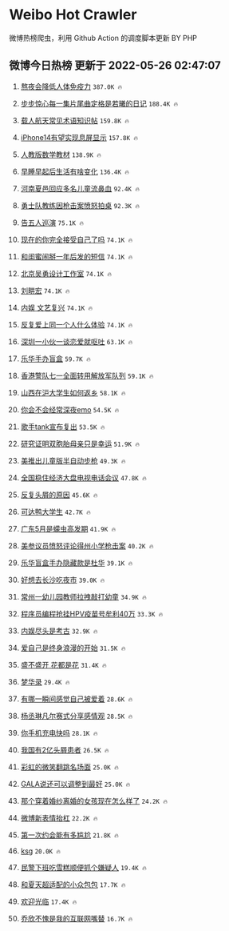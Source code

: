 # Weibo Hot Crawler 



微博热榜爬虫，利用 Github Action 的调度脚本更新 BY PHP 


## 微博今日热榜 更新于 2022-05-26 02:47:07 
1. [熬夜会降低人体免疫力](https://s.weibo.com/weibo?q=%23%E7%86%AC%E5%A4%9C%E4%BC%9A%E9%99%8D%E4%BD%8E%E4%BA%BA%E4%BD%93%E5%85%8D%E7%96%AB%E5%8A%9B%23&Refer=top) `387.0K 🔥` 

1. [步步惊心每一集片尾曲定格是若曦的日记](https://s.weibo.com/weibo?q=%23%E6%AD%A5%E6%AD%A5%E6%83%8A%E5%BF%83%E6%AF%8F%E4%B8%80%E9%9B%86%E7%89%87%E5%B0%BE%E6%9B%B2%E5%AE%9A%E6%A0%BC%E6%98%AF%E8%8B%A5%E6%9B%A6%E7%9A%84%E6%97%A5%E8%AE%B0%23&Refer=top) `188.4K 🔥` 

1. [载人航天常见术语知识帖](https://s.weibo.com/weibo?q=%23%E8%BD%BD%E4%BA%BA%E8%88%AA%E5%A4%A9%E5%B8%B8%E8%A7%81%E6%9C%AF%E8%AF%AD%E7%9F%A5%E8%AF%86%E5%B8%96%23&Refer=top) `159.8K 🔥` 

1. [iPhone14有望实现息屏显示](https://s.weibo.com/weibo?q=%23iPhone14%E6%9C%89%E6%9C%9B%E5%AE%9E%E7%8E%B0%E6%81%AF%E5%B1%8F%E6%98%BE%E7%A4%BA%23&Refer=top) `157.8K 🔥` 

1. [人教版数学教材](https://s.weibo.com/weibo?q=%E4%BA%BA%E6%95%99%E7%89%88%E6%95%B0%E5%AD%A6%E6%95%99%E6%9D%90&Refer=top) `138.9K 🔥` 

1. [早睡早起后生活有啥变化](https://s.weibo.com/weibo?q=%23%E6%97%A9%E7%9D%A1%E6%97%A9%E8%B5%B7%E5%90%8E%E7%94%9F%E6%B4%BB%E6%9C%89%E5%95%A5%E5%8F%98%E5%8C%96%23&Refer=top) `136.4K 🔥` 

1. [河南夏邑回应多名儿童流鼻血](https://s.weibo.com/weibo?q=%23%E6%B2%B3%E5%8D%97%E5%A4%8F%E9%82%91%E5%9B%9E%E5%BA%94%E5%A4%9A%E5%90%8D%E5%84%BF%E7%AB%A5%E6%B5%81%E9%BC%BB%E8%A1%80%23&Refer=top) `92.4K 🔥` 

1. [勇士队教练因枪击案愤怒拍桌](https://s.weibo.com/weibo?q=%23%E5%8B%87%E5%A3%AB%E9%98%9F%E6%95%99%E7%BB%83%E5%9B%A0%E6%9E%AA%E5%87%BB%E6%A1%88%E6%84%A4%E6%80%92%E6%8B%8D%E6%A1%8C%23&Refer=top) `92.3K 🔥` 

1. [告五人巡演](https://s.weibo.com/weibo?q=%E5%91%8A%E4%BA%94%E4%BA%BA%E5%B7%A1%E6%BC%94&Refer=top) `75.1K 🔥` 

1. [现在的你完全接受自己了吗](https://s.weibo.com/weibo?q=%23%E7%8E%B0%E5%9C%A8%E7%9A%84%E4%BD%A0%E5%AE%8C%E5%85%A8%E6%8E%A5%E5%8F%97%E8%87%AA%E5%B7%B1%E4%BA%86%E5%90%97%23&Refer=top) `74.1K 🔥` 

1. [和闺蜜闹掰一年后发的短信](https://s.weibo.com/weibo?q=%23%E5%92%8C%E9%97%BA%E8%9C%9C%E9%97%B9%E6%8E%B0%E4%B8%80%E5%B9%B4%E5%90%8E%E5%8F%91%E7%9A%84%E7%9F%AD%E4%BF%A1%23&Refer=top) `74.1K 🔥` 

1. [北京吴勇设计工作室](https://s.weibo.com/weibo?q=%E5%8C%97%E4%BA%AC%E5%90%B4%E5%8B%87%E8%AE%BE%E8%AE%A1%E5%B7%A5%E4%BD%9C%E5%AE%A4&Refer=top) `74.1K 🔥` 

1. [刘畊宏](https://s.weibo.com/weibo?q=%E5%88%98%E7%95%8A%E5%AE%8F&Refer=top) `74.1K 🔥` 

1. [内娱 文艺复兴](https://s.weibo.com/weibo?q=%E5%86%85%E5%A8%B1%20%E6%96%87%E8%89%BA%E5%A4%8D%E5%85%B4&Refer=top) `74.1K 🔥` 

1. [反复爱上同一个人什么体验](https://s.weibo.com/weibo?q=%23%E5%8F%8D%E5%A4%8D%E7%88%B1%E4%B8%8A%E5%90%8C%E4%B8%80%E4%B8%AA%E4%BA%BA%E4%BB%80%E4%B9%88%E4%BD%93%E9%AA%8C%23&Refer=top) `74.1K 🔥` 

1. [深圳一小伙一谈恋爱就呕吐](https://s.weibo.com/weibo?q=%23%E6%B7%B1%E5%9C%B3%E4%B8%80%E5%B0%8F%E4%BC%99%E4%B8%80%E8%B0%88%E6%81%8B%E7%88%B1%E5%B0%B1%E5%91%95%E5%90%90%23&Refer=top) `63.1K 🔥` 

1. [乐华手办盲盒](https://s.weibo.com/weibo?q=%23%E4%B9%90%E5%8D%8E%E6%89%8B%E5%8A%9E%E7%9B%B2%E7%9B%92%23&Refer=top) `59.7K 🔥` 

1. [香港警队七一全面转用解放军队列](https://s.weibo.com/weibo?q=%23%E9%A6%99%E6%B8%AF%E8%AD%A6%E9%98%9F%E4%B8%83%E4%B8%80%E5%85%A8%E9%9D%A2%E8%BD%AC%E7%94%A8%E8%A7%A3%E6%94%BE%E5%86%9B%E9%98%9F%E5%88%97%23&Refer=top) `59.1K 🔥` 

1. [山西在沪大学生如何返乡](https://s.weibo.com/weibo?q=%23%E5%B1%B1%E8%A5%BF%E5%9C%A8%E6%B2%AA%E5%A4%A7%E5%AD%A6%E7%94%9F%E5%A6%82%E4%BD%95%E8%BF%94%E4%B9%A1%23&Refer=top) `58.1K 🔥` 

1. [你会不会经常深夜emo](https://s.weibo.com/weibo?q=%23%E4%BD%A0%E4%BC%9A%E4%B8%8D%E4%BC%9A%E7%BB%8F%E5%B8%B8%E6%B7%B1%E5%A4%9Cemo%23&Refer=top) `54.5K 🔥` 

1. [歌手tank宣布复出](https://s.weibo.com/weibo?q=%23%E6%AD%8C%E6%89%8Btank%E5%AE%A3%E5%B8%83%E5%A4%8D%E5%87%BA%23&Refer=top) `53.5K 🔥` 

1. [研究证明双胞胎母亲只是幸运](https://s.weibo.com/weibo?q=%23%E7%A0%94%E7%A9%B6%E8%AF%81%E6%98%8E%E5%8F%8C%E8%83%9E%E8%83%8E%E6%AF%8D%E4%BA%B2%E5%8F%AA%E6%98%AF%E5%B9%B8%E8%BF%90%23&Refer=top) `51.9K 🔥` 

1. [美推出儿童版半自动步枪](https://s.weibo.com/weibo?q=%23%E7%BE%8E%E6%8E%A8%E5%87%BA%E5%84%BF%E7%AB%A5%E7%89%88%E5%8D%8A%E8%87%AA%E5%8A%A8%E6%AD%A5%E6%9E%AA%23&Refer=top) `49.3K 🔥` 

1. [全国稳住经济大盘电视电话会议](https://s.weibo.com/weibo?q=%23%E5%85%A8%E5%9B%BD%E7%A8%B3%E4%BD%8F%E7%BB%8F%E6%B5%8E%E5%A4%A7%E7%9B%98%E7%94%B5%E8%A7%86%E7%94%B5%E8%AF%9D%E4%BC%9A%E8%AE%AE%23&Refer=top) `47.8K 🔥` 

1. [反复头屑的原因](https://s.weibo.com/weibo?q=%23%E5%8F%8D%E5%A4%8D%E5%A4%B4%E5%B1%91%E7%9A%84%E5%8E%9F%E5%9B%A0%23&Refer=top) `45.6K 🔥` 

1. [可达鸭大学生](https://s.weibo.com/weibo?q=%23%E5%8F%AF%E8%BE%BE%E9%B8%AD%E5%A4%A7%E5%AD%A6%E7%94%9F%23&Refer=top) `42.7K 🔥` 

1. [广东5月是蠓虫高发期](https://s.weibo.com/weibo?q=%23%E5%B9%BF%E4%B8%9C5%E6%9C%88%E6%98%AF%E8%A0%93%E8%99%AB%E9%AB%98%E5%8F%91%E6%9C%9F%23&Refer=top) `41.9K 🔥` 

1. [美参议员愤怒评论得州小学枪击案](https://s.weibo.com/weibo?q=%23%E7%BE%8E%E5%8F%82%E8%AE%AE%E5%91%98%E6%84%A4%E6%80%92%E8%AF%84%E8%AE%BA%E5%BE%97%E5%B7%9E%E5%B0%8F%E5%AD%A6%E6%9E%AA%E5%87%BB%E6%A1%88%23&Refer=top) `40.2K 🔥` 

1. [乐华盲盒手办隐藏款是杜华](https://s.weibo.com/weibo?q=%23%E4%B9%90%E5%8D%8E%E7%9B%B2%E7%9B%92%E6%89%8B%E5%8A%9E%E9%9A%90%E8%97%8F%E6%AC%BE%E6%98%AF%E6%9D%9C%E5%8D%8E%23&Refer=top) `39.1K 🔥` 

1. [好想去长沙吃夜市](https://s.weibo.com/weibo?q=%23%E5%A5%BD%E6%83%B3%E5%8E%BB%E9%95%BF%E6%B2%99%E5%90%83%E5%A4%9C%E5%B8%82%23&Refer=top) `39.0K 🔥` 

1. [常州一幼儿园教师拉拽敲打幼童](https://s.weibo.com/weibo?q=%23%E5%B8%B8%E5%B7%9E%E4%B8%80%E5%B9%BC%E5%84%BF%E5%9B%AD%E6%95%99%E5%B8%88%E6%8B%89%E6%8B%BD%E6%95%B2%E6%89%93%E5%B9%BC%E7%AB%A5%23&Refer=top) `34.9K 🔥` 

1. [程序员编程抢挂HPV疫苗号牟利40万](https://s.weibo.com/weibo?q=%23%E7%A8%8B%E5%BA%8F%E5%91%98%E7%BC%96%E7%A8%8B%E6%8A%A2%E6%8C%82HPV%E7%96%AB%E8%8B%97%E5%8F%B7%E7%89%9F%E5%88%A940%E4%B8%87%23&Refer=top) `33.3K 🔥` 

1. [内娱尽头是考古](https://s.weibo.com/weibo?q=%23%E5%86%85%E5%A8%B1%E5%B0%BD%E5%A4%B4%E6%98%AF%E8%80%83%E5%8F%A4%23&Refer=top) `32.9K 🔥` 

1. [爱自己是终身浪漫的开始](https://s.weibo.com/weibo?q=%23%E7%88%B1%E8%87%AA%E5%B7%B1%E6%98%AF%E7%BB%88%E8%BA%AB%E6%B5%AA%E6%BC%AB%E7%9A%84%E5%BC%80%E5%A7%8B%23&Refer=top) `31.5K 🔥` 

1. [盛不盛开 花都是花](https://s.weibo.com/weibo?q=%E7%9B%9B%E4%B8%8D%E7%9B%9B%E5%BC%80%20%E8%8A%B1%E9%83%BD%E6%98%AF%E8%8A%B1&Refer=top) `31.4K 🔥` 

1. [梦华录](https://s.weibo.com/weibo?q=%E6%A2%A6%E5%8D%8E%E5%BD%95&Refer=top) `29.4K 🔥` 

1. [有哪一瞬间感觉自己被爱着](https://s.weibo.com/weibo?q=%23%E6%9C%89%E5%93%AA%E4%B8%80%E7%9E%AC%E9%97%B4%E6%84%9F%E8%A7%89%E8%87%AA%E5%B7%B1%E8%A2%AB%E7%88%B1%E7%9D%80%23&Refer=top) `28.6K 🔥` 

1. [杨丞琳凡尔赛式分享感情观](https://s.weibo.com/weibo?q=%23%E6%9D%A8%E4%B8%9E%E7%90%B3%E5%87%A1%E5%B0%94%E8%B5%9B%E5%BC%8F%E5%88%86%E4%BA%AB%E6%84%9F%E6%83%85%E8%A7%82%23&Refer=top) `28.5K 🔥` 

1. [你手机充电快吗](https://s.weibo.com/weibo?q=%23%E4%BD%A0%E6%89%8B%E6%9C%BA%E5%85%85%E7%94%B5%E5%BF%AB%E5%90%97%23&Refer=top) `28.1K 🔥` 

1. [我国有2亿头屑患者](https://s.weibo.com/weibo?q=%23%E6%88%91%E5%9B%BD%E6%9C%892%E4%BA%BF%E5%A4%B4%E5%B1%91%E6%82%A3%E8%80%85%23&Refer=top) `26.5K 🔥` 

1. [彩虹的微笑翻跳名场面](https://s.weibo.com/weibo?q=%23%E5%BD%A9%E8%99%B9%E7%9A%84%E5%BE%AE%E7%AC%91%E7%BF%BB%E8%B7%B3%E5%90%8D%E5%9C%BA%E9%9D%A2%23&Refer=top) `25.0K 🔥` 

1. [GALA说还可以调整到最好](https://s.weibo.com/weibo?q=%23GALA%E8%AF%B4%E8%BF%98%E5%8F%AF%E4%BB%A5%E8%B0%83%E6%95%B4%E5%88%B0%E6%9C%80%E5%A5%BD%23&Refer=top) `25.0K 🔥` 

1. [那个穿着婚纱离婚的女孩现在怎么样了](https://s.weibo.com/weibo?q=%23%E9%82%A3%E4%B8%AA%E7%A9%BF%E7%9D%80%E5%A9%9A%E7%BA%B1%E7%A6%BB%E5%A9%9A%E7%9A%84%E5%A5%B3%E5%AD%A9%E7%8E%B0%E5%9C%A8%E6%80%8E%E4%B9%88%E6%A0%B7%E4%BA%86%23&Refer=top) `24.2K 🔥` 

1. [微博新表情抬杠](https://s.weibo.com/weibo?q=%23%E5%BE%AE%E5%8D%9A%E6%96%B0%E8%A1%A8%E6%83%85%E6%8A%AC%E6%9D%A0%23&Refer=top) `22.2K 🔥` 

1. [第一次约会能有多尴尬](https://s.weibo.com/weibo?q=%23%E7%AC%AC%E4%B8%80%E6%AC%A1%E7%BA%A6%E4%BC%9A%E8%83%BD%E6%9C%89%E5%A4%9A%E5%B0%B4%E5%B0%AC%23&Refer=top) `21.8K 🔥` 

1. [ksg](https://s.weibo.com/weibo?q=ksg&Refer=top) `20.0K 🔥` 

1. [民警下班吃雪糕顺便抓个嫌疑人](https://s.weibo.com/weibo?q=%23%E6%B0%91%E8%AD%A6%E4%B8%8B%E7%8F%AD%E5%90%83%E9%9B%AA%E7%B3%95%E9%A1%BA%E4%BE%BF%E6%8A%93%E4%B8%AA%E5%AB%8C%E7%96%91%E4%BA%BA%23&Refer=top) `19.4K 🔥` 

1. [和夏天超适配的小众包包](https://s.weibo.com/weibo?q=%E5%92%8C%E5%A4%8F%E5%A4%A9%E8%B6%85%E9%80%82%E9%85%8D%E7%9A%84%E5%B0%8F%E4%BC%97%E5%8C%85%E5%8C%85&Refer=top) `17.7K 🔥` 

1. [欢迎光临](https://s.weibo.com/weibo?q=%E6%AC%A2%E8%BF%8E%E5%85%89%E4%B8%B4&Refer=top) `17.4K 🔥` 

1. [乔欣不愧是我的互联网嘴替](https://s.weibo.com/weibo?q=%23%E4%B9%94%E6%AC%A3%E4%B8%8D%E6%84%A7%E6%98%AF%E6%88%91%E7%9A%84%E4%BA%92%E8%81%94%E7%BD%91%E5%98%B4%E6%9B%BF%23&Refer=top) `16.7K 🔥` 


